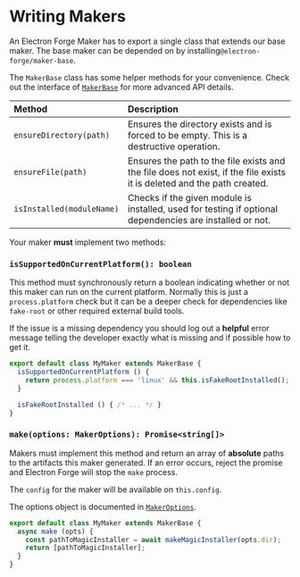 # Writing Makers

An Electron Forge Maker has to export a single class that extends our base maker. The base maker can be depended on by installing`@electron-forge/maker-base`.

The `MakerBase` class has some helper methods for your convenience. Check out the interface of [`MakerBase`](https://js.electronforge.io/classes/_electron_forge_maker_base.MakerBase.html) for more advanced API details.

| Method | Description |
| :--- | :--- |
| `ensureDirectory(path)` | Ensures the directory exists and is forced to be empty.  This is a destructive operation. |
| `ensureFile(path)` | Ensures the path to the file exists and the file does not exist, if the file exists it is deleted and the path created. |
| `isInstalled(moduleName)` | Checks if the given module is installed, used for testing if optional dependencies are installed or not. |

Your maker **must** implement two methods:

### `isSupportedOnCurrentPlatform(): boolean`

This method must synchronously return a boolean indicating whether or not this maker can run on the current platform. Normally this is just a `process.platform` check but it can be a deeper check for dependencies like `fake-root` or other required external build tools.

If the issue is a missing dependency you should log out a **helpful** error message telling the developer exactly what is missing and if possible how to get it.

```jsx
export default class MyMaker extends MakerBase {
  isSupportedOnCurrentPlatform () {
    return process.platform === 'linux' && this.isFakeRootInstalled();
  }

  isFakeRootInstalled () { /* ... */ }
}
```

### `make(options: MakerOptions): Promise<string[]>`

Makers must implement this method and return an array of **absolute** paths to the artifacts this maker generated. If an error occurs, reject the promise and Electron Forge will stop the `make` process.

The `config` for the maker will be available on `this.config`.

The options object is documented in [`MakerOptions`](https://js.electronforge.io/interfaces/_electron_forge_maker_base.MakerOptions.html).

```jsx
export default class MyMaker extends MakerBase {
  async make (opts) {
    const pathToMagicInstaller = await makeMagicInstaller(opts.dir);
    return [pathToMagicInstaller];
  }
}
```


